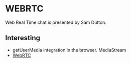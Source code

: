 WEBRTC
======

Web Real Time chat is presented by Sam Dutton.

Interesting
-----------

* getUserMedia integration in the browser. MediaStream
* [WebRTC][1]

[1]: http://www.webrtc.org/ "webrtc homepage"